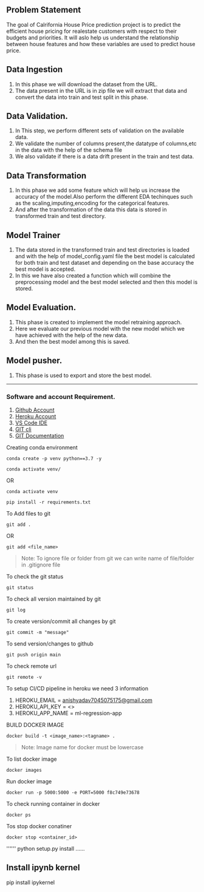 ## Problem Statement

The goal of Calrifornia House Price prediction project is to predict the efficient house pricing for realestate customers with respect to their budgets and priorities.
It will aslo help us understand the relationship between house features and how these variables are used to predict house price.

## Data Ingestion

1. In this phase we will download the dataset from the URL.
2. The data present in the URL is in zip file we will extract that data and convert the data into train and test split in this phase.

## Data Validation.

1. In This step, we perform different sets of validation on the available data.
2. We validate the number of columns present,the datatype of columns,etc in the data with the help of the schema file
3. We also validate if there is a data drift present in the train and test data.

## Data Transformation

1. In this phase we add some feature which will help us increase the accuracy of the model.Also perform the different EDA techinques such as the scaling,imputing,encoding for the categorical features.
2. And after the transformation of the data this data is stored in transformed train and test directory.

## Model Trainer

1. The data stored in the transformed train and test directories is loaded and with the help of model_config.yaml file the best model is calculated for both train and test dataset and depending on the base accuracy the best model is accepted.
2. In this we have also created a function which will combine the preprocessing model and the best model selected and then this model is stored.

## Model Evaluation.

1. This phase is created to implement the model retraining approach.
2. Here we evaluate our previous model with the new model which we have achieved with the help of the new data.
3. And then the best model among this is saved.

## Model pusher.
1. This phase is used to export and store the best model.


-----------------------------------------------------------

### Software and account Requirement.

1. [Github Account](https://github.com)
2. [Heroku Account](https://dashboard.heroku.com/login)
3. [VS Code IDE](https://code.visualstudio.com/download)
4. [GIT cli](https://git-scm.com/downloads)
5. [GIT Documentation](https://git-scm.com/docs/gittutorial)


Creating conda environment
```
conda create -p venv python==3.7 -y
```
```
conda activate venv/
```
OR 
```
conda activate venv
```

```
pip install -r requirements.txt
```

To Add files to git
```
git add .
```

OR
```
git add <file_name>
```

> Note: To ignore file or folder from git we can write name of file/folder in .gitignore file

To check the git status 
```
git status
```
To check all version maintained by git
```
git log
```

To create version/commit all changes by git
```
git commit -m "message"
```

To send version/changes to github
```
git push origin main
```

To check remote url 
```
git remote -v
```

To setup CI/CD pipeline in heroku we need 3 information
1. HEROKU_EMAIL = anishyadav7045075175@gmail.com
2. HEROKU_API_KEY = <>
3. HEROKU_APP_NAME = ml-regression-app

BUILD DOCKER IMAGE
```
docker build -t <image_name>:<tagname> .
```
> Note: Image name for docker must be lowercase


To list docker image
```
docker images
```

Run docker image
```
docker run -p 5000:5000 -e PORT=5000 f8c749e73678
```

To check running container in docker
```
docker ps
```

Tos stop docker conatiner
```
docker stop <container_id>
```

''''''
python setup.py install
......

Install ipynb kernel
------
pip install ipykernel
